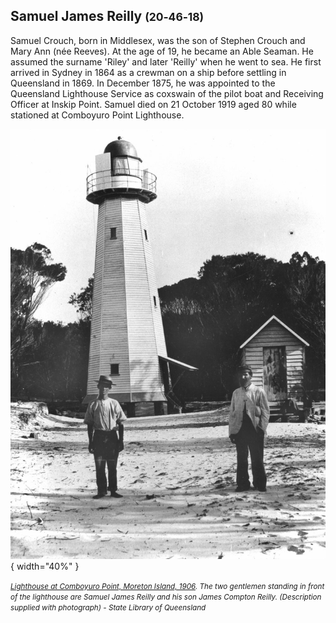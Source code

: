 ## Samuel James Reilly <small>(20‑46‑18)</small>

Samuel Crouch, born in Middlesex, was the son of Stephen Crouch and Mary Ann (née Reeves). At the age of 19, he became an Able Seaman. He assumed the surname 'Riley' and later 'Reilly' when he went to sea. He first arrived in Sydney in 1864 as a crewman on a ship before settling in Queensland in 1869. In December 1875, he was appointed to the Queensland Lighthouse Service as coxswain of the pilot boat and Receiving Officer at Inskip Point. Samuel died on 21 October 1919 aged 80 while stationed at Comboyuro Point Lighthouse.

![Lighthouse at Comboyuro Point, Moreton Island, 1906](../assets/comboyuro-point-lighthouse.jpg){ width="40%" }

*<small>[Lighthouse at Comboyuro Point, Moreton Island, 1906](http://onesearch.slq.qld.gov.au/permalink/f/1upgmng/slq_alma21249691560002061). The two gentlemen standing in front of the lighthouse are Samuel James Reilly and his son James Compton Reilly. (Description supplied with photograph) - State Library of Queensland </small>*
